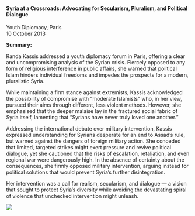 <h4>Syria at a Crossroads: Advocating for Secularism, Pluralism, and Political Dialogue</h4>

Youth Diplomacy, Paris  
10 October 2013

<b>Summary:</b>	

Randa Kassis addressed a youth diplomacy forum in Paris, offering a clear and uncompromising analysis of the Syrian crisis. Fiercely opposed to any form of religious interference in public affairs, she warned that political Islam hinders individual freedoms and impedes the prospects for a modern, pluralistic Syria.

While maintaining a firm stance against extremists, Kassis acknowledged the possibility of compromise with “moderate Islamists” who, in her view, pursued their aims through different, less violent methods. However, she emphasised that the deeper malaise lay in the fractured social fabric of Syria itself, lamenting that “Syrians have never truly loved one another.”

Addressing the international debate over military intervention, Kassis expressed understanding for Syrians desperate for an end to Assad’s rule, but warned against the dangers of foreign military action. She conceded that limited, targeted strikes might exert pressure and revive political dialogue, yet she cautioned that the risks of escalation, retaliation, and even regional war were dangerously high. In the absence of certainty about the consequences, she firmly opposed military intervention, arguing instead for political solutions that would prevent Syria’s further disintegration.

Her intervention was a call for realism, secularism, and dialogue — a vision that sought to protect Syria’s diversity while avoiding the devastating spiral of violence that unchecked intervention might unleash.


![](136.jpg)
<p></p>
